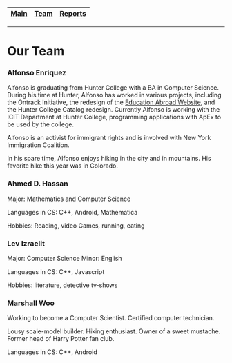 [Main](../blob/master/README.md) | [Team](../blob/master/blurbs/team.md) | [Reports](../blob/master/weekly_reports)
------------ | ------------- | -------------
---

# Our Team

### Alfonso Enriquez

Alfonso is graduating from Hunter College with a BA in Computer Science. During his time at Hunter, Alfonso has worked in various projects, including the Ontrack Initiative, the redesign of the [Education Abroad Website](http://www.hunter.cuny.edu/educationabroad), and the Hunter College Catalog redesign. Currently Alfonso is working with the ICIT Department at Hunter College, programming applications with ApEx to be used by the college.

Alfonso is an activist for immigrant rights and is involved with New York Immigration Coalition.

In his spare time, Alfonso enjoys hiking in the city and in mountains. His favorite hike this year was in Colorado.

### Ahmed D. Hassan

Major: Mathematics and Computer Science

Languages in CS: C++, Android, Mathematica

Hobbies: Reading, video Games, running, eating

### Lev Izraelit

Major: Computer Science
Minor: English

Languages in CS: C++, Javascript

Hobbies: literature, detective tv-shows

### Marshall Woo

Working to become a Computer Scientist. Certified computer technician.

Lousy scale-model builder. Hiking enthusiast. Owner of a sweet mustache. Former head of Harry Potter fan club.

Languages in CS: C++, Android
